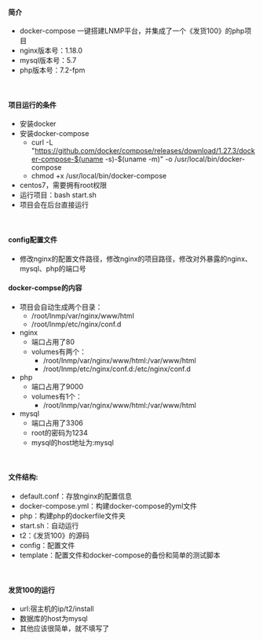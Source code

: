 #### 简介
- docker-compose 一键搭建LNMP平台，并集成了一个《发货100》的php项目
- nginx版本号：1.18.0
- mysql版本号：5.7
- php版本号：7.2-fpm

<br>

#### 项目运行的条件
- 安装docker
- 安装docker-compose
  - curl -L "https://github.com/docker/compose/releases/download/1.27.3/docker-compose-$(uname -s)-$(uname -m)" -o /usr/local/bin/docker-compose
  - chmod +x /usr/local/bin/docker-compose
 - centos7，需要拥有root权限
 - 运行项目：bash start.sh
 - 项目会在后台直接运行
 
 <br>
 
#### config配置文件
- 修改nginx的配置文件路径，修改nginx的项目路径，修改对外暴露的nginx、mysql、php的端口号
 
#### docker-compse的内容
- 项目会自动生成两个目录：
  - /root/lnmp/var/nginx/www/html
  - /root/lnmp/etc/nginx/conf.d
- nginx
  - 端口占用了80
  - volumes有两个：
    - /root/lnmp/var/nginx/www/html:/var/www/html
    - /root/lnmp/etc/nginx/conf.d:/etc/nginx/conf.d
- php
  - 端口占用了9000
  - volumes有1个：
    - /root/lnmp/var/nginx/www/html:/var/www/html
- mysql
  - 端口占用了3306
  - root的密码为1234
  - mysql的host地址为:mysql

<br>

#### 文件结构:
- default.conf：存放nginx的配置信息
- docker-compose.yml：构建docker-compose的yml文件
- php：构建php的dockerfile文件夹
- start.sh：自动运行
- t2：《发货100》的源码
- config：配置文件
- template：配置文件和docker-compose的备份和简单的测试脚本

<br>

#### 发货100的运行
- url:宿主机的ip/t2/install
- 数据库的host为mysql
- 其他应该很简单，就不填写了
